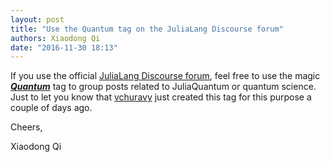 ```yaml
---
layout: post
title: "Use the Quantum tag on the JuliaLang Discourse forum"
authors: Xiaodong Qi
date: "2016-11-30 18:13"
---
```


If you use the official [JuliaLang Discourse forum](https://discourse.julialang.org/), feel free to use the magic [***Quantum***](https://discourse.julialang.org/tags/quantum) tag to group posts related to JuliaQuantum or quantum science. Just to let you know that [vchuravy](http://discourse.julialang.org/users/vchuravy) just created this tag for this purpose a couple of days ago.

Cheers,

Xiaodong Qi

